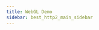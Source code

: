 ```yaml
---
title: WebGL Demo
sidebar: best_http2_main_sidebar
---
```


<link rel="stylesheet" type="text/css" href="{{demo_folder}}{{ "demo/TemplateData/style.css" }}">
<link rel="stylesheet" type="text/css" href="{{demo_folder}}{{ "demo/TemplateData/main.css"}}">

<div class="flex-container" >
	<div class="webgl-content">
		<div id="gameContainer" class="gameContainer" >
			<canvas id="unity-canvas" style="width:100%; height:100%;"></canvas>
			<div id="unity-loading-bar">
				<div id="unity-progress-bar-empty">
				  <div id="unity-progress-bar-full"></div>
				</div>
			</div>
			<div class="footer">
				<div class="webgl-logo"></div>
				<div class="fullscreen" id="unity-fullscreen-button" ></div>
			</div>
		</div>
	</div>
</div>
	
<script>
  var buildUrl = "{{ "/pages/best_http2/demo/Build" | relative_url }}";
  var loaderUrl = buildUrl + "/demo.loader.js";
  var config = {
	dataUrl: buildUrl + "/demo.data.unityweb",
	frameworkUrl: buildUrl + "/demo.framework.js.unityweb",
	codeUrl: buildUrl + "/demo.wasm.unityweb",
	streamingAssetsUrl: "StreamingAssets",
	companyName: "BestHTTP",
	productName: "Best HTTP/2 Demo",
	productVersion: "2.5.3",
  };
  
  var canvas = document.querySelector("#unity-canvas");
  var loadingBar = document.querySelector("#unity-loading-bar");
  var progressBarFull = document.querySelector("#unity-progress-bar-full");
  var fullscreenButton = document.querySelector("#unity-fullscreen-button");
  
  var script = document.createElement("script");
  script.src = loaderUrl;
  script.onload = () => {
	createUnityInstance(canvas, config, (progress) => {
	  progressBarFull.style.width = 100 * progress + "%";
	}).then((unityInstance) => {
	  loadingBar.style.display = "none";
	  fullscreenButton.onclick = () => {
		unityInstance.SetFullscreen(1);
	  };
	}).catch((message) => {
	  alert(message);
	});
  };
  document.body.appendChild(script);
</script>